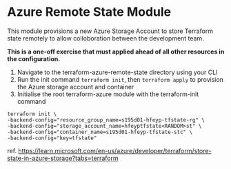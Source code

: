 # Azure Remote State Module

This module provisions a new Azure Storage Account to store Terraform state remotely to allow colloboration between the development team.

**This is a one-off exercise that must applied ahead of all other resources in the configuration.**

1. Navigate to the terraform-azure-remote-state directory using your CLI 
2. Run the init command `terraform init`, then `terraform apply` to provision the Azure storage account and container
3. Initialise the root terraform-azure module with the terraform-init command

```
terraform init \
-backend-config="resource_group_name=s195d01-hfeyp-tfstate-rg" \
-backend-config="storage_account_name=hfeyptfstate<RANDOM>st" \
-backend-config="container_name=s195d01-hfeyp-tfstate-stc" \
-backend-config="key=tfstate"
```

ref. https://learn.microsoft.com/en-us/azure/developer/terraform/store-state-in-azure-storage?tabs=terraform
